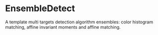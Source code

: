 # EnsembleDetect
A template multi targets detection algorithm ensembles:  color histogram matching, affine invariant moments and affine matching.
